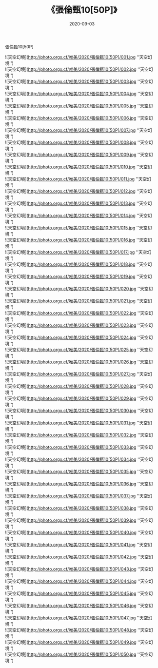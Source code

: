 ﻿---
layout: post
title:  《張倫甄10[50P]》
date:   2020-09-03
image: http://photo.orgx.cf/唯美/2020/張倫甄10[50P]/000.jpg
categories: [美女, 清纯, 唯美]
---

張倫甄10[50P]



![天空幻境](http://photo.orgx.cf/唯美/2020/張倫甄10[50P]/001.jpg ''天空幻境'') <br>
![天空幻境](http://photo.orgx.cf/唯美/2020/張倫甄10[50P]/002.jpg ''天空幻境'') <br>
![天空幻境](http://photo.orgx.cf/唯美/2020/張倫甄10[50P]/003.jpg ''天空幻境'') <br>
![天空幻境](http://photo.orgx.cf/唯美/2020/張倫甄10[50P]/004.jpg ''天空幻境'') <br>
![天空幻境](http://photo.orgx.cf/唯美/2020/張倫甄10[50P]/005.jpg ''天空幻境'') <br>
![天空幻境](http://photo.orgx.cf/唯美/2020/張倫甄10[50P]/006.jpg ''天空幻境'') <br>
![天空幻境](http://photo.orgx.cf/唯美/2020/張倫甄10[50P]/007.jpg ''天空幻境'') <br>
![天空幻境](http://photo.orgx.cf/唯美/2020/張倫甄10[50P]/008.jpg ''天空幻境'') <br>
![天空幻境](http://photo.orgx.cf/唯美/2020/張倫甄10[50P]/009.jpg ''天空幻境'') <br>
![天空幻境](http://photo.orgx.cf/唯美/2020/張倫甄10[50P]/010.jpg ''天空幻境'') <br>
![天空幻境](http://photo.orgx.cf/唯美/2020/張倫甄10[50P]/011.jpg ''天空幻境'') <br>
![天空幻境](http://photo.orgx.cf/唯美/2020/張倫甄10[50P]/012.jpg ''天空幻境'') <br>
![天空幻境](http://photo.orgx.cf/唯美/2020/張倫甄10[50P]/013.jpg ''天空幻境'') <br>
![天空幻境](http://photo.orgx.cf/唯美/2020/張倫甄10[50P]/014.jpg ''天空幻境'') <br>
![天空幻境](http://photo.orgx.cf/唯美/2020/張倫甄10[50P]/015.jpg ''天空幻境'') <br>
![天空幻境](http://photo.orgx.cf/唯美/2020/張倫甄10[50P]/016.jpg ''天空幻境'') <br>
![天空幻境](http://photo.orgx.cf/唯美/2020/張倫甄10[50P]/017.jpg ''天空幻境'') <br>
![天空幻境](http://photo.orgx.cf/唯美/2020/張倫甄10[50P]/018.jpg ''天空幻境'') <br>
![天空幻境](http://photo.orgx.cf/唯美/2020/張倫甄10[50P]/019.jpg ''天空幻境'') <br>
![天空幻境](http://photo.orgx.cf/唯美/2020/張倫甄10[50P]/020.jpg ''天空幻境'') <br>
![天空幻境](http://photo.orgx.cf/唯美/2020/張倫甄10[50P]/021.jpg ''天空幻境'') <br>
![天空幻境](http://photo.orgx.cf/唯美/2020/張倫甄10[50P]/022.jpg ''天空幻境'') <br>
![天空幻境](http://photo.orgx.cf/唯美/2020/張倫甄10[50P]/023.jpg ''天空幻境'') <br>
![天空幻境](http://photo.orgx.cf/唯美/2020/張倫甄10[50P]/024.jpg ''天空幻境'') <br>
![天空幻境](http://photo.orgx.cf/唯美/2020/張倫甄10[50P]/025.jpg ''天空幻境'') <br>
![天空幻境](http://photo.orgx.cf/唯美/2020/張倫甄10[50P]/026.jpg ''天空幻境'') <br>
![天空幻境](http://photo.orgx.cf/唯美/2020/張倫甄10[50P]/027.jpg ''天空幻境'') <br>
![天空幻境](http://photo.orgx.cf/唯美/2020/張倫甄10[50P]/028.jpg ''天空幻境'') <br>
![天空幻境](http://photo.orgx.cf/唯美/2020/張倫甄10[50P]/029.jpg ''天空幻境'') <br>
![天空幻境](http://photo.orgx.cf/唯美/2020/張倫甄10[50P]/030.jpg ''天空幻境'') <br>
![天空幻境](http://photo.orgx.cf/唯美/2020/張倫甄10[50P]/031.jpg ''天空幻境'') <br>
![天空幻境](http://photo.orgx.cf/唯美/2020/張倫甄10[50P]/032.jpg ''天空幻境'') <br>
![天空幻境](http://photo.orgx.cf/唯美/2020/張倫甄10[50P]/033.jpg ''天空幻境'') <br>
![天空幻境](http://photo.orgx.cf/唯美/2020/張倫甄10[50P]/034.jpg ''天空幻境'') <br>
![天空幻境](http://photo.orgx.cf/唯美/2020/張倫甄10[50P]/035.jpg ''天空幻境'') <br>
![天空幻境](http://photo.orgx.cf/唯美/2020/張倫甄10[50P]/036.jpg ''天空幻境'') <br>
![天空幻境](http://photo.orgx.cf/唯美/2020/張倫甄10[50P]/037.jpg ''天空幻境'') <br>
![天空幻境](http://photo.orgx.cf/唯美/2020/張倫甄10[50P]/038.jpg ''天空幻境'') <br>
![天空幻境](http://photo.orgx.cf/唯美/2020/張倫甄10[50P]/039.jpg ''天空幻境'') <br>
![天空幻境](http://photo.orgx.cf/唯美/2020/張倫甄10[50P]/040.jpg ''天空幻境'') <br>
![天空幻境](http://photo.orgx.cf/唯美/2020/張倫甄10[50P]/041.jpg ''天空幻境'') <br>
![天空幻境](http://photo.orgx.cf/唯美/2020/張倫甄10[50P]/042.jpg ''天空幻境'') <br>
![天空幻境](http://photo.orgx.cf/唯美/2020/張倫甄10[50P]/043.jpg ''天空幻境'') <br>
![天空幻境](http://photo.orgx.cf/唯美/2020/張倫甄10[50P]/044.jpg ''天空幻境'') <br>
![天空幻境](http://photo.orgx.cf/唯美/2020/張倫甄10[50P]/045.jpg ''天空幻境'') <br>
![天空幻境](http://photo.orgx.cf/唯美/2020/張倫甄10[50P]/046.jpg ''天空幻境'') <br>
![天空幻境](http://photo.orgx.cf/唯美/2020/張倫甄10[50P]/047.jpg ''天空幻境'') <br>
![天空幻境](http://photo.orgx.cf/唯美/2020/張倫甄10[50P]/048.jpg ''天空幻境'') <br>
![天空幻境](http://photo.orgx.cf/唯美/2020/張倫甄10[50P]/049.jpg ''天空幻境'') <br>
![天空幻境](http://photo.orgx.cf/唯美/2020/張倫甄10[50P]/050.jpg ''天空幻境'') <br>